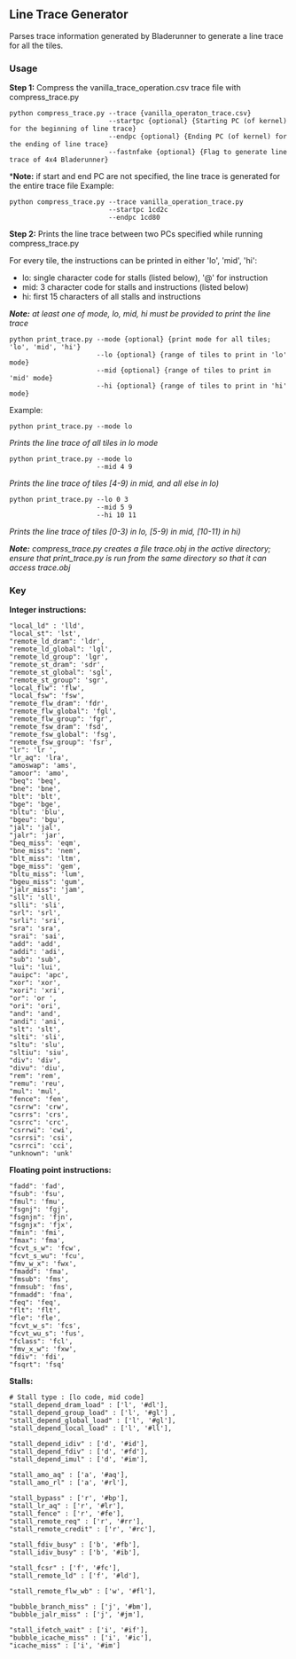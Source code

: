 ## Line Trace Generator ##
Parses trace information generated by Bladerunner to generate a line trace for all the tiles.

### Usage ###
**Step 1:** Compress the vanilla_trace_operation.csv trace file with compress_trace.py
```
python compress_trace.py --trace {vanilla_operaton_trace.csv}
                         --startpc {optional} {Starting PC (of kernel) for the beginning of line trace}
                         --endpc {optional} {Ending PC (of kernel) for the ending of line trace}
                         --fastnfake {optional} {Flag to generate line trace of 4x4 Bladerunner}
```
***Note:** if start and end PC are not specified, the line trace is generated for the entire trace file
Example: 
```
python compress_trace.py --trace vanilla_operation_trace.py
                         --startpc 1cd2c
                         --endpc 1cd80
```
**Step 2:** Prints the line trace between two PCs specified while running compress_trace.py

For every tile, the instructions can be printed in either 'lo', 'mid', 'hi': 
- lo: single character code for stalls (listed below), '@' for instruction
- mid: 3 character code for stalls and instructions (listed below)
- hi: first 15 characters of all stalls and instructions

***Note:** at least one of mode, lo, mid, hi must be provided to print the line trace*

```
python print_trace.py --mode {optional} {print mode for all tiles; 'lo', 'mid', 'hi'}
                      --lo {optional} {range of tiles to print in 'lo' mode}
                      --mid {optional} {range of tiles to print in 'mid' mode}
                      --hi {optional} {range of tiles to print in 'hi' mode}
```
Example:
```
python print_trace.py --mode lo
```
*Prints the line trace of all tiles in lo mode*
```
python print_trace.py --mode lo
                      --mid 4 9
```
*Prints the line trace of tiles [4-9) in mid, and all else in lo)*
```
python print_trace.py --lo 0 3
                      --mid 5 9
                      --hi 10 11
```
*Prints the line trace of tiles [0-3) in lo, [5-9) in mid, [10-11) in hi)*


***Note:** compress_trace.py creates a file trace.obj in the active directory; ensure that print_trace.py is run from the same directory so that it can access trace.obj*

### Key ###
**Integer instructions:**
```
"local_ld" : 'lld',
"local_st": 'lst',
"remote_ld_dram": 'ldr',
"remote_ld_global": 'lgl',
"remote_ld_group": 'lgr',
"remote_st_dram": 'sdr',
"remote_st_global": 'sgl',
"remote_st_group": 'sgr',
"local_flw": 'flw',
"local_fsw": 'fsw',
"remote_flw_dram": 'fdr',
"remote_flw_global": 'fgl',
"remote_flw_group": 'fgr',
"remote_fsw_dram": 'fsd',
"remote_fsw_global": 'fsg',
"remote_fsw_group": 'fsr',
"lr": 'lr ',
"lr_aq": 'lra',
"amoswap": 'ams',
"amoor": 'amo',
"beq": 'beq',
"bne": 'bne',
"blt": 'blt',
"bge": 'bge',
"bltu": 'blu',
"bgeu": 'bgu',
"jal": 'jal',
"jalr": 'jar',
"beq_miss": 'eqm',
"bne_miss": 'nem',
"blt_miss": 'ltm',
"bge_miss": 'gem',
"bltu_miss": 'lum',
"bgeu_miss": 'gum',
"jalr_miss": 'jam',
"sll": 'sll',
"slli": 'sli',
"srl": 'srl',
"srli": 'sri',
"sra": 'sra',
"srai": 'sai',
"add": 'add',
"addi": 'adi',
"sub": 'sub',
"lui": 'lui',
"auipc": 'apc',
"xor": 'xor',
"xori": 'xri',
"or": 'or ',
"ori": 'ori',
"and": 'and',
"andi": 'ani',
"slt": 'slt',
"slti": 'sli',
"sltu": 'slu',
"sltiu": 'siu',
"div": 'div',
"divu": 'diu',
"rem": 'rem',
"remu": 'reu',
"mul": 'mul',
"fence": 'fen',
"csrrw": 'crw',
"csrrs": 'crs',
"csrrc": 'crc',
"csrrwi": 'cwi',
"csrrsi": 'csi',
"csrrci": 'cci',
"unknown": 'unk'
```
**Floating point instructions:**
```
"fadd": 'fad',
"fsub": 'fsu',
"fmul": 'fmu',
"fsgnj": 'fgj',
"fsgnjn": 'fjn',
"fsgnjx": 'fjx',
"fmin": 'fmi',
"fmax": 'fma',
"fcvt_s_w": 'fcw',
"fcvt_s_wu": 'fcu',
"fmv_w_x": 'fwx',
"fmadd": 'fma',
"fmsub": 'fms',
"fnmsub": 'fns',
"fnmadd": 'fna',
"feq": 'feq',
"flt": 'flt',
"fle": 'fle',
"fcvt_w_s": 'fcs',
"fcvt_wu_s": 'fus',
"fclass": 'fcl',
"fmv_x_w": 'fxw',
"fdiv": 'fdi',
"fsqrt": 'fsq'
```
**Stalls:**
```
# Stall type : [lo code, mid code]
"stall_depend_dram_load" : ['l', '#dl'],
"stall_depend_group_load" : ['l', '#gl'] ,
"stall_depend_global_load" : ['l', '#gl'],
"stall_depend_local_load" : ['l', '#ll'],

"stall_depend_idiv" : ['d', '#id'],
"stall_depend_fdiv" : ['d', '#fd'],
"stall_depend_imul" : ['d', '#im'],

"stall_amo_aq" : ['a', '#aq'],
"stall_amo_rl" : ['a', '#rl'],

"stall_bypass" : ['r', '#bp'],
"stall_lr_aq" : ['r', '#lr'],
"stall_fence" : ['r', '#fe'],
"stall_remote_req" : ['r', '#rr'],
"stall_remote_credit" : ['r', '#rc'],

"stall_fdiv_busy" : ['b', '#fb'],
"stall_idiv_busy" : ['b', '#ib'],

"stall_fcsr" : ['f', '#fc'],
"stall_remote_ld" : ['f', '#ld'],

"stall_remote_flw_wb" : ['w', '#fl'],

"bubble_branch_miss" : ['j', '#bm'],
"bubble_jalr_miss" : ['j', '#jm'],

"stall_ifetch_wait" : ['i', '#if'],
"bubble_icache_miss" : ['i', '#ic'],
"icache_miss" : ['i', '#im']
```
